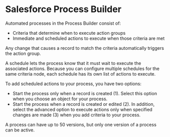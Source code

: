 # Salesforce Process Builder
Automated processes in the Process Builder consist of:
 * Criteria that determine when to execute action groups
 * Immediate and scheduled actions to execute when those criteria are met

Any change that causes a record to match the criteria automatically triggers the action group.

A schedule lets the process know that it must wait to execute the associated actions. Because you can configure multiple schedules for the same criteria node, each schedule has its own list of actions to execute.

To add scheduled actions to your process, you have two options:
 * Start the process only when a record is created (1). Select this option when you choose an object for your process.
 * Start the process when a record is created or edited (2). In addition, select the advanced option to execute actions only when specified changes are made (3) when you add criteria to your process.
 
A process can have up to 50 versions, but only one version of a process can be active.
